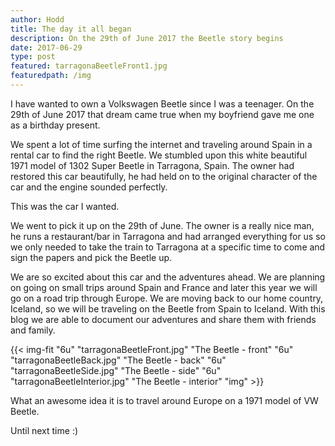 ```yaml
---
author: Hodd
title: The day it all began
description: On the 29th of June 2017 the Beetle story begins
date: 2017-06-29
type: post
featured: tarragonaBeetleFront1.jpg
featuredpath: /img
---
```



I have wanted to own a Volkswagen Beetle since I was a teenager. On the 29th of June 2017 that dream came true when my boyfriend gave me one as a birthday present.

We spent a lot of time surfing the internet and traveling around Spain in a rental car to find the right Beetle. We stumbled upon this white beautiful 1971 model of 1302 Super Beetle in Tarragona, Spain. The owner had restored this car beautifully, he had held on to the original character of the car and the engine sounded perfectly.

This was the car I wanted.

We went to pick it up on the 29th of June. The owner is a really nice man, he runs a restaurant/bar in Tarragona and had arranged everything for us so we only needed to take the train to Tarragona at a specific time to come and sign the papers and pick the Beetle up.

We are so excited about this car and the adventures ahead. We are planning on going on small trips around Spain and France and later this year we will go on a road trip through Europe. We are moving back to our home country, Iceland, so we will be traveling on the Beetle from Spain to Iceland. With this blog we are able to document our adventures and share them with friends and family.

{{< img-fit
    "6u" "tarragonaBeetleFront.jpg" "The Beetle - front"
    "6u" "tarragonaBeetleBack.jpg" "The Beetle - back"
    "6u" "tarragonaBeetleSide.jpg" "The Beetle - side"
    "6u" "tarragonaBeetleInterior.jpg" "The Beetle - interior"
    "img" >}}

What an awesome idea it is to travel around Europe on a 1971 model of VW Beetle.

Until next time :)

